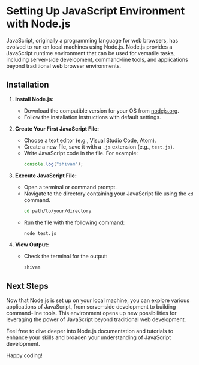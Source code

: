 # Setting Up JavaScript Environment with Node.js

JavaScript, originally a programming language for web browsers, has evolved to run on local machines using Node.js. Node.js provides a JavaScript runtime environment that can be used for versatile tasks, including server-side development, command-line tools, and applications beyond traditional web browser environments.

## Installation

1. **Install Node.js:**

   - Download the compatible version for your OS from [nodejs.org](https://nodejs.org).
   - Follow the installation instructions with default settings.

2. **Create Your First JavaScript File:**

   - Choose a text editor (e.g., Visual Studio Code, Atom).
   - Create a new file, save it with a `.js` extension (e.g., `test.js`).
   - Write JavaScript code in the file. For example:
     ```javascript
     console.log("shivam");
     ```

3. **Execute JavaScript File:**

   - Open a terminal or command prompt.
   - Navigate to the directory containing your JavaScript file using the `cd` command.
     ```bash
     cd path/to/your/directory
     ```
   - Run the file with the following command:
     ```bash
     node test.js
     ```

4. **View Output:**
   - Check the terminal for the output:
     ```bash
     shivam
     ```

## Next Steps

Now that Node.js is set up on your local machine, you can explore various applications of JavaScript, from server-side development to building command-line tools. This environment opens up new possibilities for leveraging the power of JavaScript beyond traditional web development.

Feel free to dive deeper into Node.js documentation and tutorials to enhance your skills and broaden your understanding of JavaScript development.

Happy coding!
